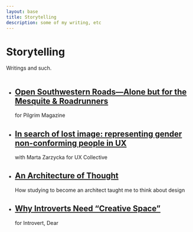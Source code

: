 ```yaml
---
layout: base
title: Storytelling
description: some of my writing, etc
---
```


<div class="grid-item-6 grid-offset-2">
    <h1>Storytelling</h1>
    <p>Writings and such.</p>
    <img src="/_assets/img/New-Mexico.jpg" alt="">
    <ul class="storytelling">
        <li>
            <h2>
                <a href="https://www.pilgrimmag.com/new-mexico/">Open Southwestern Roads—Alone but for the Mesquite & Roadrunners</a>
            </h2>
            <p>for Pilgrim Magazine</p>
        </li>
        <li>
            <h2>
                <a href="https://uxdesign.cc/in-search-of-lost-image-representing-gender-non-conforming-people-in-ux-70bc5a2c7ba1">In search of lost image: representing gender non-conforming people in UX</a>
            </h2>
            <p>with Marta Zarzycka for UX Collective</p>
        </li>
        <li>
            <h2>
                <a href="https://medium.com/@mjchamplin/an-architecture-of-thought-5c030ed558f4">An Architecture of Thought</a>
            </h2>
            <p>How studying to become an architect taught me to think about design</p>
        </li>
        <li>
            <h2>
                <a href="https://introvertdear.com/news/introverts-need-creative-space/">Why Introverts Need “Creative Space”</a>
            </h2>
            <p>for Introvert, Dear</p>
        </li>
    </ul>

</div>